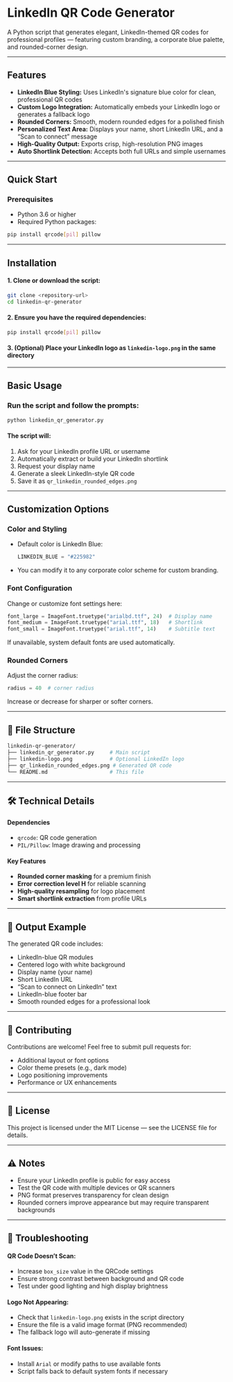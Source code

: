 # LinkedIn QR Code Generator
A Python script that generates elegant, LinkedIn-themed QR codes for professional profiles — featuring custom branding, a corporate blue palette, and rounded-corner design.

---

## Features

* **LinkedIn Blue Styling:** Uses LinkedIn's signature blue color for clean, professional QR codes
* **Custom Logo Integration:** Automatically embeds your LinkedIn logo or generates a fallback logo
* **Rounded Corners:** Smooth, modern rounded edges for a polished finish
* **Personalized Text Area:** Displays your name, short LinkedIn URL, and a “Scan to connect” message
* **High-Quality Output:** Exports crisp, high-resolution PNG images
* **Auto Shortlink Detection:** Accepts both full URLs and simple usernames

---

## Quick Start

### Prerequisites

* Python 3.6 or higher
* Required Python packages:

```bash
pip install qrcode[pil] pillow
```

---

## Installation

#### 1. Clone or download the script:

```bash
git clone <repository-url>
cd linkedin-qr-generator
```

#### 2. Ensure you have the required dependencies:

```bash
pip install qrcode[pil] pillow
```

#### 3. (Optional) Place your LinkedIn logo as `linkedin-logo.png` in the same directory

---

## Basic Usage

### Run the script and follow the prompts:

```bash
python linkedin_qr_generator.py
```

#### The script will:

1. Ask for your LinkedIn profile URL or username
2. Automatically extract or build your LinkedIn shortlink
3. Request your display name
4. Generate a sleek LinkedIn-style QR code
5. Save it as `qr_linkedin_rounded_edges.png`

---

## Customization Options

### Color and Styling

* Default color is LinkedIn Blue:

  ```python
  LINKEDIN_BLUE = "#225982"
  ```
* You can modify it to any corporate color scheme for custom branding.

### Font Configuration

Change or customize font settings here:

```python
font_large = ImageFont.truetype("arialbd.ttf", 24)  # Display name
font_medium = ImageFont.truetype("arial.ttf", 18)   # Shortlink
font_small = ImageFont.truetype("arial.ttf", 14)    # Subtitle text
```

If unavailable, system default fonts are used automatically.

### Rounded Corners

Adjust the corner radius:

```python
radius = 40  # corner radius
```

Increase or decrease for sharper or softer corners.

---

## 📁 File Structure

```bash
linkedin-qr-generator/
├── linkedin_qr_generator.py     # Main script
├── linkedin-logo.png            # Optional LinkedIn logo
├── qr_linkedin_rounded_edges.png # Generated QR code
└── README.md                    # This file
```

---

## 🛠️ Technical Details

#### Dependencies

* `qrcode`: QR code generation
* `PIL/Pillow`: Image drawing and processing

#### Key Features

* **Rounded corner masking** for a premium finish
* **Error correction level H** for reliable scanning
* **High-quality resampling** for logo placement
* **Smart shortlink extraction** from profile URLs

---

## 📸 Output Example

The generated QR code includes:

* LinkedIn-blue QR modules
* Centered logo with white background
* Display name (your name)
* Short LinkedIn URL
* “Scan to connect on LinkedIn” text
* LinkedIn-blue footer bar
* Smooth rounded edges for a professional look

---

## 🤝 Contributing

Contributions are welcome!
Feel free to submit pull requests for:

* Additional layout or font options
* Color theme presets (e.g., dark mode)
* Logo positioning improvements
* Performance or UX enhancements

---

## 📄 License

This project is licensed under the MIT License — see the LICENSE file for details.

---

## ⚠️ Notes

* Ensure your LinkedIn profile is public for easy access
* Test the QR code with multiple devices or QR scanners
* PNG format preserves transparency for clean design
* Rounded corners improve appearance but may require transparent backgrounds

---

## 🐛 Troubleshooting

#### QR Code Doesn’t Scan:

* Increase `box_size` value in the QRCode settings
* Ensure strong contrast between background and QR code
* Test under good lighting and high display brightness

#### Logo Not Appearing:

* Check that `linkedin-logo.png` exists in the script directory
* Ensure the file is a valid image format (PNG recommended)
* The fallback logo will auto-generate if missing

#### Font Issues:

* Install `Arial` or modify paths to use available fonts
* Script falls back to default system fonts if necessary
